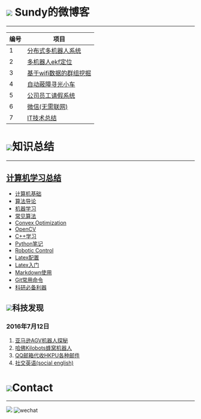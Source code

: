 # ![](http://i.imgur.com/S7xBFja.png) Sundy的微博客

------
编号  | 项目
------------- | ---------
1  | [分布式多机器人系统](https://github.com/sundyCoder/MultiRobots/blob/master/README.md)
2  | [多机器人ekf定位](https://github.com/sundyCoder/KalmanFilter)
3  | [基于wifi数据的群组挖掘](https://github.com/sundyCoder/Group-Detection)
4  | [自动蔽障寻光小车](https://github.com/sundyCoder/CarRobot)
5  | [公司员工请假系统](https://github.com/sundyCoder/LeaveApplicationSystem)
6  | [微信(无需联网)](https://github.com/sundyCoder/wechat)
7  | [IT技术总结](https://github.com/sundyCoder/CSK)

# ![](http://i.imgur.com/S7xBFja.png)知识总结 #
---
## [计算机学习总结](https://github.com/sundyCoder/CSK) ##
- [计算机基础](2@CSAPP/README.md)
- [算法导论](3@CSDS/README.md)
- [机器学习](5@CSML/README.md)
- [常见算法](https://github.com/TheAlgorithms/Python)
- [Convex Optimization](https://www.cvxpy.org/tutorial/index.html)
- [OpenCV](4@CSCV/Opencv/README.md)
- [C++学习](1@CSLG/README.md)
- [Python笔记](1@CSLG/Python/README.md)
- [Robotic Control](6@CSP/Robot/README.md)
- [Latex配置](Tools/LaTex-Sublime.md)
- [Latex入门](Tools/Latex-Tutorial.md)
- [Markdown使用](Tools/Markdown-Notes.md)
- [Git常用命令](Tools/git-command.md)
- [科研必备利器](/Tools/Research-Tools.md)
 
 
  

## ![](http://i.imgur.com/S7xBFja.png)科技发现 ##
### 2016年7月12日 ###
1. [亚马逊AGV机器人探秘](https://zhuanlan.zhihu.com/p/21573656)
2. [哈佛Kilobots蜂窝机器人](https://zhuanlan.zhihu.com/p/21542525)
3. [QQ邮箱代收HKPU各种邮件](https://github.com/sundyCoder/CSK/blob/master/Tools/E-Mail.md)
4. [社交英语(social english)](https://github.com/sundyCoder/CSK/blob/master/Tools/Social-English.md)

# ![](http://i.imgur.com/S7xBFja.png)Contact #
----
<a href="https://github.com/sundyCoder" target="_blank"> <img src="http://i.imgur.com/ytxW0VQ.png"   /></a> ![wechat](http://i.imgur.com/1TDj1p7.jpg)





